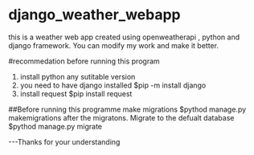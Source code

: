 # django_weather_webapp
this is a weather web app created using openweatherapi , python and django framework.
You can modify my work and make it better.

#recommedation before running this program
1. install python any sutitable version
2. you need to have django installed $pip -m install django
3. install request $pip install request


##Before running this programme
make migrations $pythod manage.py makemigrations 
after the migratons. Migrate to the defualt database $pythod manage.py migrate


---Thanks for your understanding 
